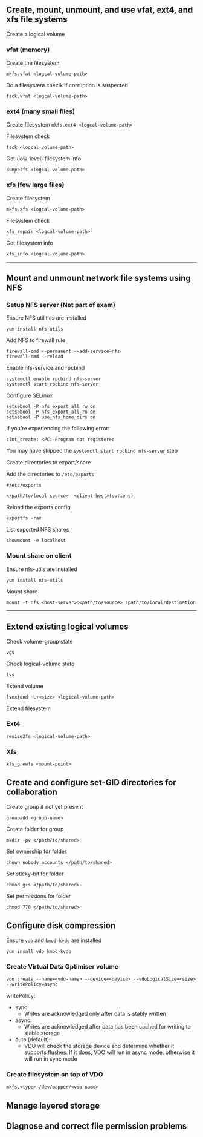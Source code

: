 ## Create, mount, unmount, and use vfat, ext4, and xfs file systems

Create a logical volume

### vfat (memory)
Create the filesystem

`mkfs.vfat <logcal-volume-path>`

Do a filesystem checlk if corruption is suspected

`fsck.vfat <logcal-volume-path>`

### ext4  (many small files)

Create filesystem
`mkfs.ext4 <logcal-volume-path>`

Filesystem check

`fsck <logcal-volume-path>`

Get (low-level) filesystem info

`dumpe2fs <logcal-volume-path>`

### xfs  (few large files)

Create filesystem

`mkfs.xfs <logcal-volume-path>`

Filesystem check

`xfs_repair <logcal-volume-path>`

Get filesystem info

`xfs_info <logcal-volume-path>`

---

## Mount and unmount network file systems using NFS

### Setup NFS server (Not part of exam)
Ensure NFS utilities are installed

`yum install nfs-utils`

Add NFS to firewall rule

```
firewall-cmd --permanent --add-service=nfs
firewall-cmd --reload
```

Enable nfs-service and rpcbind

```
systemctl enable rpcbind nfs-server
systemctl start rpcbind nfs-server
```

Configure SELinux

```
setsebool -P nfs_export_all_rw on
setsebool -P nfs_export_all_ro on
setsebool -P use_nfs_home_dirs on
```

If you're experiencing the following error:

`clnt_create: RPC: Program not registered`

You may have skipped the `systemctl start rpcbind nfs-server` step

Create directories to export/share

Add the directories to `/etc/exports`

```
#/etc/exports

</path/to/local-source>  <client-host>(options)
```
Reload the exports config

`exportfs -rav`

List exported NFS shares

`showmount -e localhost`

### Mount share on client

Ensure nfs-utils are installed

`yum install nfs-utils`

Mount share

`mount -t nfs <host-server>:<path/to/source> /path/to/local/destination`

---
## Extend existing logical volumes

Check volume-group state

`vgs`

Check logical-volume state

`lvs`

Extend volume

`lvextend -L+<size> <logical-volume-path>`

Extend filesystem 

### Ext4
`resize2fs <logical-volume-path> `

### Xfs

`xfs_growfs <mount-point>`

## Create and configure set-GID directories for collaboration

Create group if not yet present

`groupadd <group-name>`

Create folder for group

`mkdir -pv </path/to/shared>`

Set ownership for folder

`chown nobody:accounts </path/to/shared>`

Set sticky-bit for folder 

`chmod g+s </path/to/shared>`

Set permissions for folder

`chmod 770 </path/to/shared>`

## Configure disk compression

Ensure `vdo` and `kmod-kvdo` are installed

`yum insall vdo kmod-kvdo`

### Create Virtual Data Optimiser volume

`vdo create --name=<vdo-name> --device=<device> --vdoLogicalSize=<size> --writePolicy=async`

writePolicy:
 - sync:
    - Writes are acknowledged only after data is stably written
 - async:
    - Writes are acknowledged after data has been cached for writing to stable storage
 - auto (default):
    - VDO will check the storage device and determine whether it supports flushes. If it does, VDO will run in async mode, otherwise it will run in sync mode

### Create filesystem on top of VDO

`mkfs.<type> /dev/mapper/<vdo-name>`

## Manage layered storage



## Diagnose and correct file permission problems
